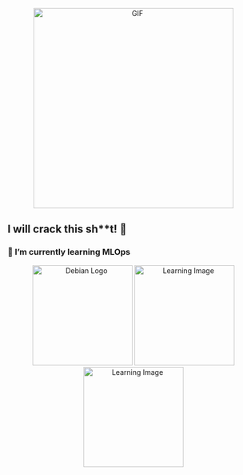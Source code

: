 <!-- GitHub Profile README -->

<p align="center">
  <img src="https://media1.giphy.com/media/v1.Y2lkPTc5MGI3NjExNzU2anp3bjJqYzdqdDQ5ejBkYXh3NmJ1bXAwdmo0d2VpaW92b3BxMCZlcD12MV9pbnRlcm5hbF9naWZfYnlfaWQmY3Q9Zw/KLfwRMrkZw1Bn5JJAi/giphy.gif" alt="GIF" width="400"/>
</p>

## I will **crack** this sh**t! 🚀

### 🌱 I’m currently learning **MLOps**

<p align="center">
  <img src="https://fs.buttercms.com/resize=width:885/lstH1ZSmTMWCmNuobhCA" alt="Debian Logo" width="200"/>
  <img src="https://scontent.fcai26-1.fna.fbcdn.net/v/t39.30808-6/299999810_189446176775391_5759972953724961873_n.jpg?_nc_cat=107&ccb=1-7&_nc_sid=6ee11a&_nc_ohc=EY14iqcxB-kQ7kNvgF-xkWA&_nc_oc=Adlur4usD4z-uCex518w9RFdW1PjsuizgG8l5R93o6FvNoplBiIT3oFjntPs-r6sQsM&_nc_zt=23&_nc_ht=scontent.fcai26-1.fna&_nc_gid=BNmok6GEQYyoILRC_haPzQ&oh=00_AYF3BS_-l1blBC0hGNj6YqBmyK2sNCI8QLepyJoWpxZQLw&oe=67E512A9" alt="Learning Image" width="200"/>
    <img src="https://www.servethehome.com/wp-content/uploads/2017/11/Redhat-logo.jpg" alt="Learning Image" width="200"/>
</p>
